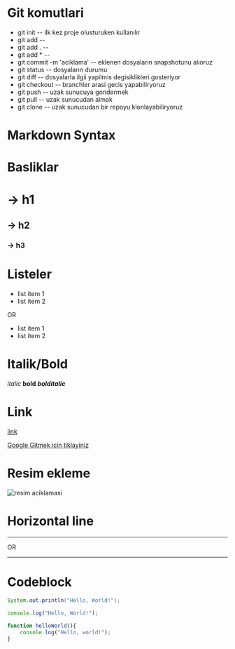 # Git komutlari

- git init -- ilk kez proje olusturuken kullanılır
- git add <file> -- 
- git add . -- 
- git add * -- 
- git commit -m 'aciklama' -- eklenen dosyaların snapshotunu alıoruz
- git status -- dosyaların durumu
- git diff -- dosyalarla ilgii yapilmis degisiklikleri gosteriyor
- git checkout <branchName> -- branchler arasi gecis yapabiliryoruz
- git push -- uzak sunucuya gondermek
- git pull -- uzak sunucudan almak
- git clone -- uzak sunucudan bir repoyu klonlayabiliryoruz

# Markdown Syntax

# Basliklar

# -> h1
## -> h2
### -> h3


# Listeler

- list item 1
- list item 2

OR

* list item 1
* list item 2


# Italik/Bold

*italic*
**bold**
***bolditalic***


# Link

[link](url)

[Google Gitmek icin tiklayiniz](https://google.com)


# Resim ekleme

![resim aciklamasi](https://picsum.photos/200/300)


# Horizontal line

---

OR

***


# Codeblock

```java
System.out.println("Hello, World!");
```

```javascript
console.log("Hello, World!");
```

```javascript
function helloWorld(){
    console.log("Hello, world!");
}
```